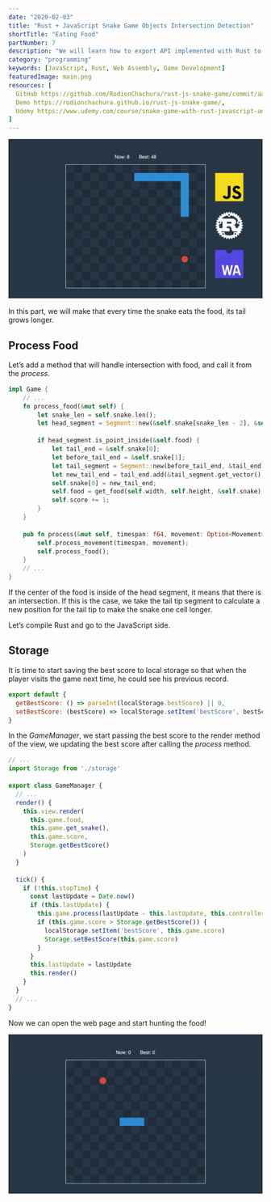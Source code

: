```yaml
---
date: "2020-02-03"
title: "Rust + JavaScript Snake Game Objects Intersection Detection"
shortTitle: "Eating Food"
partNumber: 7
description: "We will learn how to export API implemented with Rust to JavaScript app"
category: "programming"
keywords: [JavaScript, Rust, Web Assembly, Game Development]
featuredImage: main.png
resources: [
  GitHub https://github.com/RodionChachura/rust-js-snake-game/commit/aae1ff5ccd923aad5153af05fab4bb8515601bf7 Code Changes,
  Demo https://rodionchachura.github.io/rust-js-snake-game/,
  Udemy https://www.udemy.com/course/snake-game-with-rust-javascript-and-webassembly
]
---
```


![](../main.png)

In this part, we will make that every time the snake eats the food, its tail grows longer.

## Process Food

Let’s add a method that will handle intersection with food, and call it from the *process*.

```rust:title=src/lib.rs
impl Game {
    // ...
    fn process_food(&mut self) {
        let snake_len = self.snake.len();
        let head_segment = Segment::new(&self.snake[snake_len - 2], &self.snake[snake_len - 1]);

        if head_segment.is_point_inside(&self.food) {
            let tail_end = &self.snake[0];
            let before_tail_end = &self.snake[1];
            let tail_segment = Segment::new(before_tail_end, &tail_end);
            let new_tail_end = tail_end.add(&tail_segment.get_vector().normalize());
            self.snake[0] = new_tail_end;
            self.food = get_food(self.width, self.height, &self.snake);
            self.score += 1;
        }
    }

    pub fn process(&mut self, timespan: f64, movement: Option<Movement>) {
        self.process_movement(timespan, movement);
        self.process_food();
    }
    // ...
}
```

If the center of the food is inside of the head segment, it means that there is an intersection. If this is the case, we take the tail tip segment to calculate a new position for the tail tip to make the snake one cell longer.

Let’s compile Rust and go to the JavaScript side.

## Storage

It is time to start saving the best score to local storage so that when the player visits the game next time, he could see his previous record.

```js:title=www/src/storage.js
export default {
  getBestScore: () => parseInt(localStorage.bestScore) || 0,
  setBestScore: (bestScore) => localStorage.setItem('bestScore', bestScore)
}
```

In the *GameManager*, we start passing the best score to the render method of the view, we updating the best score after calling the *process* method.

```js:title=www/src/game-manager.js
// ...
import Storage from './storage'

export class GameManager {
  // ...
  render() {
    this.view.render(
      this.game.food,
      this.game.get_snake(),
      this.game.score,
      Storage.getBestScore()
    )
  }

  tick() {
    if (!this.stopTime) {
      const lastUpdate = Date.now()
      if (this.lastUpdate) {
        this.game.process(lastUpdate - this.lastUpdate, this.controller.movement)
        if (this.game.score > Storage.getBestScore()) {
          localStorage.setItem('bestScore', this.game.score)
          Storage.setBestScore(this.game.score)
        }
      }
      this.lastUpdate = lastUpdate
      this.render()
    }
  }
  // ...
}
```

Now we can open the web page and start hunting the food!

![hunting the food](food.gif)
